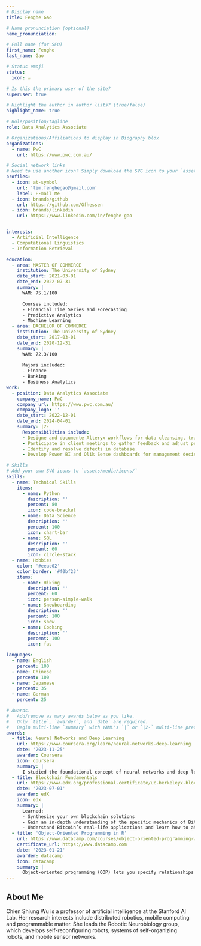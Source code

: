 ```yaml
---
# Display name
title: Fenghe Gao

# Name pronunciation (optional)
name_pronunciation: 

# Full name (for SEO)
first_name: Fenghe
last_name: Gao

# Status emoji
status:
  icon: ☕️

# Is this the primary user of the site?
superuser: true

# Highlight the author in author lists? (true/false)
highlight_name: true

# Role/position/tagline
role: Data Analytics Associate

# Organizations/Affiliations to display in Biography blox
organizations:
  - name: PwC
    url: https://www.pwc.com.au/

# Social network links
# Need to use another icon? Simply download the SVG icon to your `assets/media/icons/` folder.
profiles:
  - icon: at-symbol
    url: 'tim.fenghegao@gmail.com'
    label: E-mail Me
  - icon: brands/github
    url: https://github.com/Gfhessen
  - icon: brands/linkedin
    url: https://www.linkedin.com/in/fenghe-gao


interests:
  - Artificial Intelligence
  - Computational Linguistics
  - Information Retrieval

education:
  - area: MASTER OF COMMERCE
    institution: The University of Sydney
    date_start: 2021-03-01
    date_end: 2022-07-31
    summary: |
      WAM: 75.1/100

      Courses included:
      - Financial Time Series and Forecasting
      - Predictive Analytics
      - Machine Learning
  - area: BACHELOR OF COMMERCE
    institution: The University of Sydney
    date_start: 2017-03-01
    date_end: 2020-12-31
    summary: |
      WAM: 72.3/100
      
      Majors included:
      - Finance
      - Banking
      - Business Analytics
work:
  - position: Data Analytics Associate
    company_name: PwC
    company_url: https://www.pwc.com.au/
    company_logo: ''
    date_start: 2022-12-01
    date_end: 2024-04-01
    summary: |2-
      Responsibilities include:
      - Designe and documente Alteryx workflows for data cleansing, transformation, and modelling.
      - Participate in client meetings to gather feedback and adjust project scope.
      - Identify and resolve defects in database.
      - Develop Power BI and Qlik Sense dashboards for management decisions.

# Skills
# Add your own SVG icons to `assets/media/icons/`
skills:
  - name: Technical Skills
    items:
      - name: Python
        description: ''
        percent: 80
        icon: code-bracket
      - name: Data Science
        description: ''
        percent: 100
        icon: chart-bar
      - name: SQL
        description: ''
        percent: 60
        icon: circle-stack
  - name: Hobbies
    color: '#eeac02'
    color_border: '#f0bf23'
    items:
      - name: Hiking
        description: ''
        percent: 60
        icon: person-simple-walk
      - name: Snowboarding
        description: ''
        percent: 100
        icon: snow
      - name: Cooking
        description: ''
        percent: 100
        icon: fas

languages:
  - name: English
    percent: 100
  - name: Chinese
    percent: 100
  - name: Japanese
    percent: 35
  - name: German
    percent: 25   

# Awards.
#   Add/remove as many awards below as you like.
#   Only `title`, `awarder`, and `date` are required.
#   Begin multi-line `summary` with YAML's `|` or `|2-` multi-line prefix and indent 2 spaces below.
awards:
  - title: Neural Networks and Deep Learning
    url: https://www.coursera.org/learn/neural-networks-deep-learning
    date: '2023-11-25'
    awarder: Coursera
    icon: coursera
    summary: |
      I studied the foundational concept of neural networks and deep learning. By the end, I was familiar with the significant technological trends driving the rise of deep learning; build, train, and apply fully connected deep neural networks; implement efficient (vectorized) neural networks; identify key parameters in a neural network’s architecture; and apply deep learning to your own applications.
  - title: Blockchain Fundamentals
    url: https://www.edx.org/professional-certificate/uc-berkeleyx-blockchain-fundamentals
    date: '2023-07-01'
    awarder: edX
    icon: edx
    summary: |
      Learned:
      - Synthesize your own blockchain solutions
      - Gain an in-depth understanding of the specific mechanics of Bitcoin
      - Understand Bitcoin’s real-life applications and learn how to attack and destroy Bitcoin, Ethereum, smart contracts and Dapps, and alternatives to Bitcoin’s Proof-of-Work consensus algorithm
  - title: 'Object-Oriented Programming in R'
    url: https://www.datacamp.com/courses/object-oriented-programming-with-s3-and-r6-in-r
    certificate_url: https://www.datacamp.com
    date: '2023-01-21'
    awarder: datacamp
    icon: datacamp
    summary: |
      Object-oriented programming (OOP) lets you specify relationships between functions and the objects that they can act on, helping you manage complexity in your code. This is an intermediate level course, providing an introduction to OOP, using the S3 and R6 systems. S3 is a great day-to-day R programming tool that simplifies some of the functions that you write. R6 is especially useful for industry-specific analyses, working with web APIs, and building GUIs.
---
```


## About Me

Chien Shiung Wu is a professor of artificial intelligence at the Stanford AI Lab. Her research interests include distributed robotics, mobile computing and programmable matter. She leads the Robotic Neurobiology group, which develops self-reconfiguring robots, systems of self-organizing robots, and mobile sensor networks.
